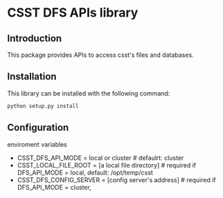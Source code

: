 # CSST DFS APIs library

## Introduction

This package provides APIs to access csst's files and databases.

## Installation

This library can be installed with the following command: 

```bash
python setup.py install
```

## Configuration

enviroment variables
- CSST_DFS_API_MODE = local or cluster         # defaulrt: cluster
- CSST_LOCAL_FILE_ROOT = [a local file directory] # required if DFS_API_MODE = local,  default: /opt/temp/csst
- CSST_DFS_CONFIG_SERVER = [config server's address] # required if DFS_API_MODE = cluster, 
